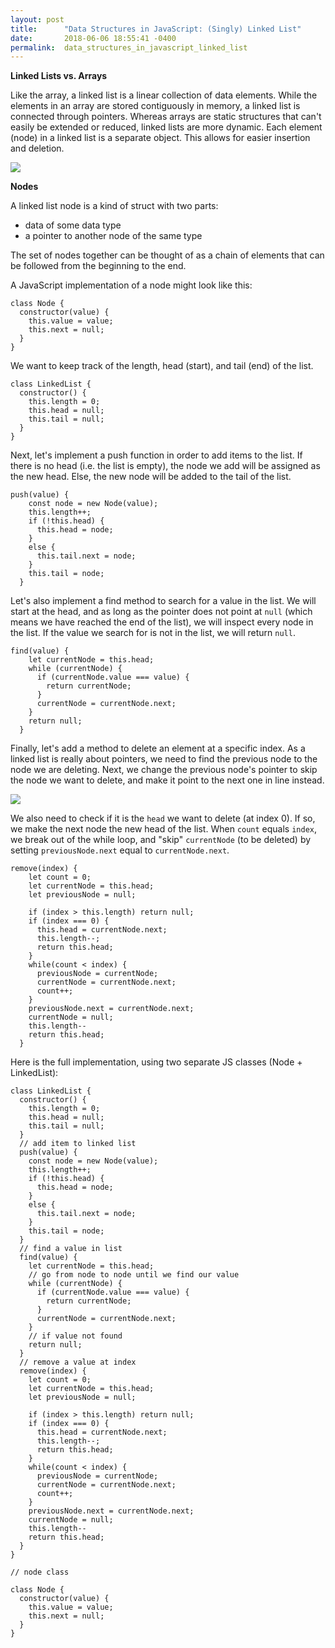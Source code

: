 ```yaml
---
layout: post
title:      "Data Structures in JavaScript: (Singly) Linked List"
date:       2018-06-06 18:55:41 -0400
permalink:  data_structures_in_javascript_linked_list
---
```



**Linked Lists vs. Arrays**

Like the array, a linked list is a linear collection of data elements. While the elements in an array are stored contiguously in memory, a linked list is connected through pointers. Whereas arrays are static structures that can't easily be extended or reduced, linked lists are more dynamic. Each element (node)  in a linked list is a separate object. This allows for easier insertion and deletion.

![](https://upload.wikimedia.org/wikipedia/commons/1/17/LinkedList.jpg)

**Nodes**

A linked list node is a kind of struct with two parts:

* data of some data type
* a pointer to another node of the same type

The set of nodes together can be thought of as a chain of elements that can be followed from the beginning to the end.

A JavaScript implementation of a node might look like this:

```
class Node {
  constructor(value) {
    this.value = value;
    this.next = null; 
  }
}
```

We want to keep track of the length, head (start), and tail (end) of the list.

```
class LinkedList {
  constructor() {
    this.length = 0;
    this.head = null;
    this.tail = null;
  }
}
```

Next, let's implement a push function in order to add items to  the list. If there is no head (i.e. the list is empty), the node we add will be assigned as the new head. Else, the new node will be added to the tail of the list.

```
push(value) {
    const node = new Node(value);
    this.length++;
    if (!this.head) {
      this.head = node;
    }
    else {
      this.tail.next = node;
    }
    this.tail = node;
  }
```

Let's also implement a find method to search for a value in the list. We will start at the head, and as long as the pointer does not point at `null` (which means we have reached the end of the list), we will inspect every node in the list. If the value we search for is not in the list, we will return `null`. 

```
find(value) {
    let currentNode = this.head;
    while (currentNode) {
      if (currentNode.value === value) {
        return currentNode;
      }
      currentNode = currentNode.next;
    }
    return null;
  }
```

Finally, let's add a method to delete an element at a specific index. As a linked list is really about pointers, we need to find the previous node to the node we are deleting. Next, we change the previous node's pointer to skip the node we want to delete, and make it point to the next one in line instead.

![](https://www.geeksforgeeks.org/wp-content/uploads/gq/2014/05/Linkedlist_deletion.png)

We also need to check if it is the `head` we want to delete (at index 0). If so, we make the next node the new head of the list. When `count` equals `index`, we break out of the while loop, and "skip" `currentNode` (to be deleted) by setting `previousNode.next` equal to `currentNode.next`.

```
remove(index) {
    let count = 0;
    let currentNode = this.head;
    let previousNode = null;

    if (index > this.length) return null;
    if (index === 0) {
      this.head = currentNode.next;
      this.length--;
      return this.head; 
    }    
    while(count < index) {
      previousNode = currentNode;
      currentNode = currentNode.next;
      count++;
    }
    previousNode.next = currentNode.next;
    currentNode = null;
    this.length--
    return this.head;
  }
```

Here is the full implementation, using two separate JS classes (Node + LinkedList):

```
class LinkedList {
  constructor() {
    this.length = 0;
    this.head = null;
    this.tail = null;
  }
  // add item to linked list
  push(value) {
    const node = new Node(value);
    this.length++;
    if (!this.head) {
      this.head = node;
    }
    else {
      this.tail.next = node;
    }
    this.tail = node;
  }
  // find a value in list
  find(value) {
    let currentNode = this.head;
    // go from node to node until we find our value
    while (currentNode) {
      if (currentNode.value === value) {
        return currentNode;
      }
      currentNode = currentNode.next;
    }
    // if value not found
    return null;
  }
  // remove a value at index
  remove(index) {
    let count = 0;
    let currentNode = this.head;
    let previousNode = null;

    if (index > this.length) return null;
    if (index === 0) {
      this.head = currentNode.next;
      this.length--;
      return this.head; 
    }    
    while(count < index) {
      previousNode = currentNode;
      currentNode = currentNode.next;
      count++;
    }
    previousNode.next = currentNode.next;
    currentNode = null;
    this.length--
    return this.head;
  }
}

// node class

class Node {
  constructor(value) {
    this.value = value;
    this.next = null; 
  }
}
```











